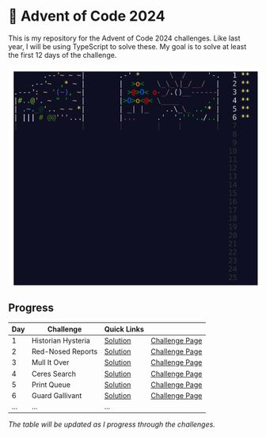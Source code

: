 # 🎄 Advent of Code 2024

This is my repository for the Advent of Code 2024 challenges. Like last year, I will be using TypeScript to solve these. My goal is to solve at least the first 12 days of the challenge.

![AoC 2024](../../artworks/2024.svg)

## Progress

| Day | Challenge          | Quick Links                  |                                                       |
| --- | ------------------ | ---------------------------- | ----------------------------------------------------- |
| 1   | Historian Hysteria | [Solution](./01/solution.ts) | [Challenge Page](https://adventofcode.com/2024/day/1) |
| 2   | Red-Nosed Reports  | [Solution](./02/solution.ts) | [Challenge Page](https://adventofcode.com/2024/day/2) |
| 3   | Mull It Over       | [Solution](./03/solution.ts) | [Challenge Page](https://adventofcode.com/2024/day/3) |
| 4   | Ceres Search       | [Solution](./04/solution.ts) | [Challenge Page](https://adventofcode.com/2024/day/4) |
| 5   | Print Queue        | [Solution](./05/solution.ts) | [Challenge Page](https://adventofcode.com/2024/day/5) |
| 6   | Guard Gallivant    | [Solution](./06/solution.ts) | [Challenge Page](https://adventofcode.com/2024/day/6) |
| ... | ...                | ...                          |                                                       |

_The table will be updated as I progress through the challenges._
